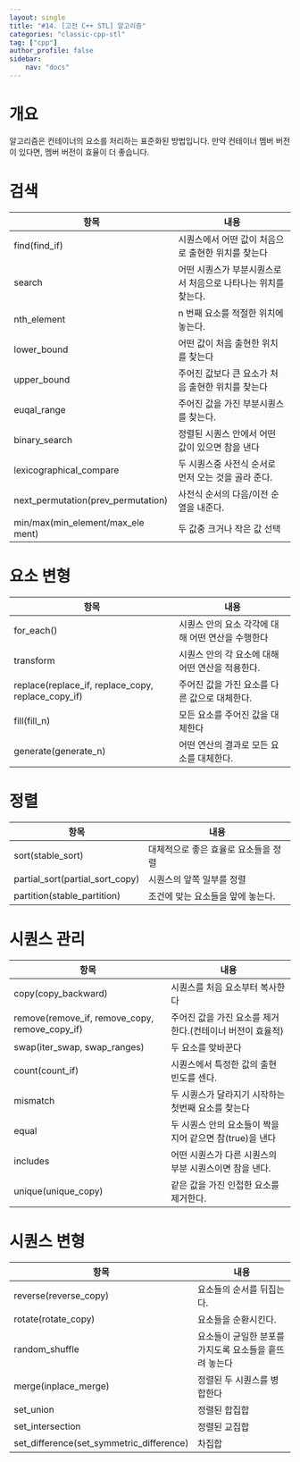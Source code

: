```yaml
---
layout: single
title: "#14. [고전 C++ STL] 알고리즘"
categories: "classic-cpp-stl"
tag: ["cpp"]
author_profile: false
sidebar: 
    nav: "docs"
---
```


# 개요

알고리즘은 컨테이너의 요소를 처리하는 표준화된 방법입니다. 만약 컨테이너 멤버 버전이 있다면, 멤버 버전이 효율이 더 좋습니다.

# 검색

|항목|내용|
|--|--|
|find(find_if)|시퀀스에서 어떤 값이 처음으로 출현한 위치를 찾는다|
|search|어떤 시퀀스가 부분시퀀스로서 처음으로 나타나는 위치를 찾는다.|
|nth_element|n 번째 요소를 적절한 위치에 놓는다.|
|lower_bound|어떤 값이 처음 출현한 위치를 찾는다|
|upper_bound|주어진 값보다 큰 요소가 처음 출현한  위치를 찾는다|
|euqal_range|주어진 값을 가진 부분시퀀스를 찾는다.|
|binary_search|정렬된 시퀀스 안에서 어떤 값이 있으면 참을 낸다|
|lexicographical_compare|두 시퀀스중 사전식 순서로 먼저 오는 것을 골라 준다. |
|next_permutation(prev_permutation)|사전식 순서의 다음/이전 순열을 내준다.|
|min/max(min_element/max_ele ment) |두 값중 크거나 작은 값 선택|

# 요소 변형

|항목|내용|
|--|--|
|for_each()|시퀀스 안의 요소 각각에 대해 어떤 연산을 수행한다|
|transform|시퀀스 안의 각 요소에 대해 어떤 연산을 적용한다.|
|replace(replace_if, replace_copy, replace_copy_if)|주어진 값을 가진 요소를 다른 값으로 대체한다.|
|fill(fill_n)|모든 요소를 주어진 값을 대체한다|
|generate(generate_n)|어떤 연산의 결과로 모든 요소를 대체한다.|

# 정렬

|항목|내용|
|--|--|
|sort(stable_sort)|대체적으로 좋은 효율로 요소들을 정렬|
|partial_sort(partial_sort_copy)|시퀀스의 앞쪽 일부를 정렬|
|partition(stable_partition)|조건에 맞는 요소들을 앞에 놓는다.|

# 시퀀스 관리

|항목|내용|
|--|--|
|copy(copy_backward)|시퀀스를 처음 요소부터 복사한다|
|remove(remove_if, remove_copy, remove_copy_if)|주어진 값을 가진 요소를 제거한다.(컨테이너 버전이 효율적)|
|swap(iter_swap, swap_ranges)|두 요소를 맞바꾼다|
|count(count_if)|시퀀스에서 특정한 값의 출현 빈도를 센다.|
|mismatch|두 시퀀스가 달라지기 시작하는 첫번째 요소를 찾는다|
|equal|두 시퀀스 안의 요소들이 짝을 지어 같으면 참(true)을 낸다|
|includes|어떤 시퀀스가 다른 시퀀스의 부분 시퀀스이면 참을 낸다.|
|unique(unique_copy)|같은 값을 가진 인접한 요소를 제거한다. |

# 시퀀스 변형

|항목|내용|
|--|--|
|reverse(reverse_copy)|요소들의 순서를 뒤집는다.|
|rotate(rotate_copy) |요소들을 순환시킨다.|
|random_shuffle|요소들이 균일한 분포를 가지도록 요소들을 흩뜨려 놓는다|
|merge(inplace_merge)|정렬된 두 시퀀스를 병합한다|
|set_union|정렬된 합집합|
|set_intersection|정렬된 교집합|
|set_difference(set_symmetric_difference)|차집합|






